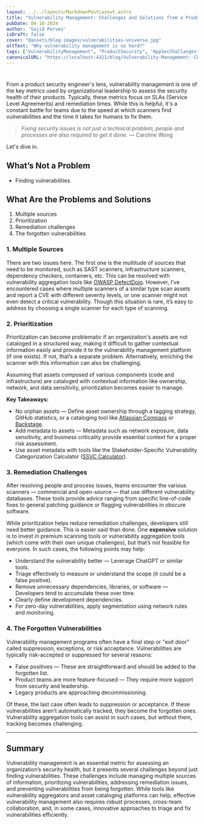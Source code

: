 ```yaml
---
layout: ../../layouts/MarkdownPostLayout.astro
title: "Vulnerability Management: Challenges and Solutions from a Product Security Engineer's Perspective"
pubDate: 04-10-2024
author: 'Sajid Pervez'
isDraft: false
cover: "@assets/blog-images/vulnerabilities-universe.jpg"
altText: "Why vulnerability management is so hard?"
tags: ["VulnerabilityManagement", "ProductSecurity", "AppSecChallanges"]
canonicalURL: "https://localhost:4321/blog/Vulnerability-Management:-Challenges-and-Solutions-from-a-Product-Security-Engineers-Perspective"
---
```

# 

From a product security engineer's lens, vulnerability management is one of the key metrics used by organizational leadership to assess the security health of their products. Typically, these metrics focus on SLAs (Service Level Agreements) and remediation times. While this is helpful, it's a constant battle for teams due to the speed at which scanners find vulnerabilities and the time it takes for humans to fix them.

> *Fixing security issues is not just a technical problem; people and processes are also required to get it done.* — Caroline Wong

Let's dive in.

## What’s Not a Problem
* Finding vulnerabilities 

## What Are the Problems and Solutions
1. Multiple sources
2. Prioritization
3. Remediation challenges
4. The forgotten vulnerabilities

### 1. Multiple Sources
There are two issues here. The first one is the multitude of sources that need to be monitored, such as SAST scanners, infrastructure scanners, dependency checkers, containers, etc. This can be resolved with vulnerability aggregation tools like [OWASP DefectDojo](https://www.defectdojo.org/). However, I’ve encountered cases where multiple scanners of a similar type scan assets and report a CVE with different severity levels, or one scanner might not even detect a critical vulnerability. Though this situation is rare, it’s easy to address by choosing a single scanner for each type of scanning.

### 2. Prioritization
Prioritization can become problematic if an organization's assets are not cataloged in a structured way, making it difficult to gather contextual information easily and provide it to the vulnerability management platform (if one exists). If not, that’s a separate problem. Alternatively, enriching the scanner with this information can also be challenging.

Assuming that assets composed of various components (code and infrastructure) are cataloged with contextual information like ownership, network, and data sensitivity, prioritization becomes easier to manage.

**Key Takeaways:**
* No orphan assets — Define asset ownership through a tagging strategy, GitHub statistics, or a cataloging tool like [Atlassian Compass](https://www.atlassian.com/software/compass) or [Backstage](https://backstage.io/).
* Add metadata to assets — Metadata such as network exposure, data sensitivity, and business criticality provide essential context for a proper risk assessment.
* Use asset metadata with tools like the Stakeholder-Specific Vulnerability Categorization Calculator ([SSVC Calculator](https://www.cisa.gov/ssvc-calculator)).

### 3. Remediation Challenges
After resolving people and process issues, teams encounter the various scanners — commercial and open-source — that use different vulnerability databases. These tools provide advice ranging from specific line-of-code fixes to general patching guidance or flagging vulnerabilities in obscure software.

While prioritization helps reduce remediation challenges, developers still need better guidance. This is easier said than done. One **expensive** solution is to invest in premium scanning tools or vulnerability aggregation tools (which come with their own unique challenges), but that’s not feasible for everyone. In such cases, the following points may help:

* Understand the vulnerability better — Leverage ChatGPT or similar tools.
* Triage effectively to measure or understand the scope (it could be a false positive).
* Remove unnecessary dependencies, libraries, or software — Developers tend to accumulate these over time.
* Clearly define development dependencies.
* For zero-day vulnerabilities, apply segmentation using network rules and monitoring.

### 4. The Forgotten Vulnerabilities
Vulnerability management programs often have a final step or "exit door" called suppression, exceptions, or risk acceptance. Vulnerabilities are typically risk-accepted or suppressed for several reasons:

* False positives — These are straightforward and should be added to the forgotten list.
* Product teams are more feature-focused — They require more support from security and leadership.
* Legacy products are approaching decommissioning.

Of these, the last case often leads to suppression or acceptance. If these vulnerabilities aren’t automatically tracked, they become the forgotten ones. Vulnerability aggregation tools can assist in such cases, but without them, tracking becomes challenging.

---

## Summary

Vulnerability management is an essential metric for assessing an organization’s security health, but it presents several challenges beyond just finding vulnerabilities. These challenges include managing multiple sources of information, prioritizing vulnerabilities, addressing remediation issues, and preventing vulnerabilities from being forgotten. While tools like vulnerability aggregators and asset cataloging platforms can help, effective vulnerability management also requires robust processes, cross-team collaboration, and, in some cases, innovative approaches to triage and fix vulnerabilities efficiently.
